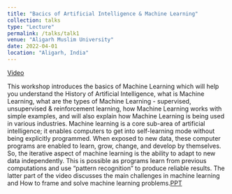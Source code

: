 ```yaml
---
title: "Bacics of Artificial Intelligence & Machine Learning"
collection: talks
type: "Lecture"
permalink: /talks/talk1
venue: "Aligarh Muslim University"
date: 2022-04-01
location: "Aligarh, India"
---
```


[Video](https://youtu.be/qnHUc3oQL4E)

This workshop introduces the basics of Machine Learning which will help you understand the History of Artificial Intelligence, what is Machine Learning, what are the types of Machine Learning - supervised, unsupervised & reinforcement learning, how Machine Learning works with simple examples, and will also explain how Machine Learning is being used in various industries. Machine learning is a core sub-area of artificial intelligence; it enables computers to get into self-learning mode without being explicitly programmed. When exposed to new data, these computer programs are enabled to learn, grow, change, and develop by themselves. So, the iterative aspect of machine learning is the ability to adapt to new data independently. This is possible as programs learn from previous computations and use “pattern recognition” to produce reliable results. The latter part of the video discusses the main challenges in machine learning and How to frame and solve machine learning problems.[PPT](https://www.canva.com/design/DAFDmbJlgss/XRhWBzOEAiIghvl_PIhjQQ/view?utm_content=DAFDmbJlgss&utm_campaign=designshare&utm_medium=link2&utm_source=sharebutton)
